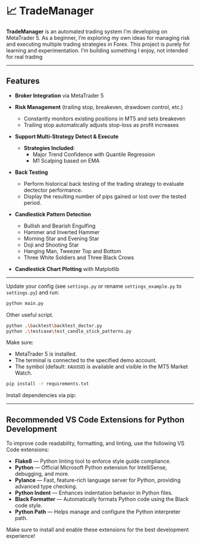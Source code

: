 
# 📈 TradeManager

**TradeManager** is an automated trading system I'm developing on MetaTrader 5. 
As a beginner, I’m exploring my own ideas for managing risk and executing multiple trading strategies in Forex. 
This project is purely for learning and experimentation. 
I’m building something I enjoy, not intended for real trading

---

## Features

- **Broker Integration** via MetaTrader 5

- **Risk Management** (trailing stop, breakeven, drawdown control, etc.)
  - Constantly monitors existing positions in MT5 and sets breakeven
  - Trailing stop automatically adjusts stop-loss as profit increases

- **Support Multi-Strategy Detect & Execute**
  - **Strategies Included**:
    - Major Trend Confidence with Quantile Regression
    - M1 Scalping based on EMA

- **Back Testing**
  - Perform historical back testing of the trading strategy to evaluate dectector performance.
  - Display the resulting number of pips gained or lost over the tested period.

- **Candlestick Pattern Detection**
  - Bullish and Bearish Engulfing
  - Hammer and Inverted Hammer
  - Morning Star and Evening Star
  - Doji and Shooting Star
  - Hanging Man, Tweezer Top and Bottom
  - Three White Soldiers and Three Black Crows

- **Candlestick Chart Plotting** with Matplotlib

---

Update your config (see `settings.py` or rename `settings_example.py` to `settings.py`) and run:

```bash
python main.py
```

Other useful script.

```bash
python .\backtest\backtest_dector.py
python .\testcase\test_candle_stick_patterns.py
```

Make sure:
- MetaTrader 5 is installed.
- The terminal is connected to the specified demo account.
- The symbol (default: `XAUUSD`) is available and visible in the MT5 Market Watch.

```bash
pip install -r requirements.txt
```
Install dependencies via pip:

---

## Recommended VS Code Extensions for Python Development

To improve code readability, formatting, and linting, use the following VS Code extensions:

- **Flake8** — Python linting tool to enforce style guide compliance.
- **Python** — Official Microsoft Python extension for IntelliSense, debugging, and more.
- **Pylance** — Fast, feature-rich language server for Python, providing advanced type checking.
- **Python Indent** — Enhances indentation behavior in Python files.
- **Black Formatter** — Automatically formats Python code using the Black code style.
- **Python Path** — Helps manage and configure the Python interpreter path.

Make sure to install and enable these extensions for the best development experience!
